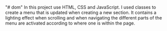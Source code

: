 "# dom" 
In this project use HTML, CSS and JavaScript. I used classes to create a menu that is updated when creating a new section.
It contains a lighting effect when scrolling and when navigating the different parts of the menu are activated according to where one is within the page.
